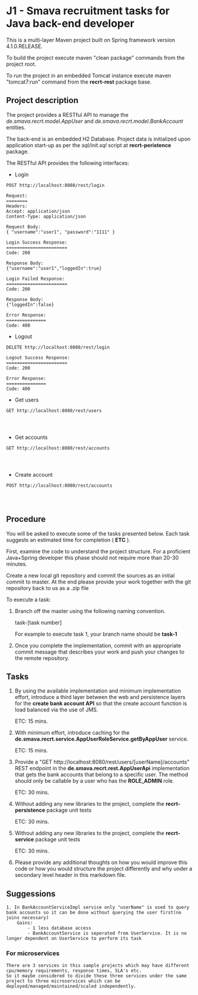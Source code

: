 # J1 - Smava recruitment tasks for Java back-end developer

This is a multi-layer Maven project built on Spring framework version 4.1.0.RELEASE.

To build the project execute maven "clean package" commands from the project root.

To run the project in an embedded Tomcat instance execute maven "tomcat7:run" command from the **recrt-rest** package 
base.

## Project description

The project provides a RESTful API to manage the *de.smava.recrt.model.AppUser* and *de.smava.recrt.model.BankAccount* 
entities. 

The back-end is an embedded H2 Database. Project data is initialized upon application start-up as per the 
*sql/init.sql* script at **recrt-peristence** package.

The RESTful API provides the following interfaces:

* Login

```
POST http://localhost:8080/rest/login

Request:
========
Headers:
Accept: application/json
Content-Type: application/json

Request Body:
{ "username":"user1", "password":"1111" }

Login Success Response:
=======================
Code: 200

Response Body:
{"username":"user1","loggedIn":true}

Login Failed Response:
=======================
Code: 200

Response Body:
{"loggedIn":false}

Error Response:
===============
Code: 400

```

* Logout

```
DELETE http://localhost:8080/rest/login

Logout Success Response:
=======================
Code: 200

Error Response:
===============
Code: 400

```

* Get users

```
GET http://localhost:8080/rest/users




```

* Get accounts

```
GET http://localhost:8080/rest/accounts




```

* Create account

```
POST http://localhost:8080/rest/accounts




```

## Procedure

You will be asked to execute some of the tasks presented below. Each task suggests an estimated time for completion 
( **ETC** ).

First, examine the code to understand the project structure. For a proficient Java+Spring developer this phase
should not require more than 20-30 minutes.

Create a new local git repository and commit the sources as an initial commit to master. At the end please provide your work together with the git 
repository back to us as a .zip file

To execute a task:

1. Branch off the master using the following naming convention.

    task-[task number]

    For example to execute task 1, your branch name should be **task-1**

1. Once you complete the implementation, commit with an appropriate commit message that describes your work
and push your changes to the remote repository.

## Tasks

1. By using the available implementation and minimum implementation effort, introduce a third layer between the
web and persistence layers for the **create bank account API** so that the create account function is load balanced 
via the use of JMS. 

    ETC: 15 mins.

1. With minimum effort, introduce caching for the 
**de.smava.recrt.service.AppUserRoleService.getByAppUser** service.

    ETC: 15 mins.

1. Provide a "GET http://localhost:8080/rest/users/[userName]/accounts" REST endpoint in the 
**de.smava.recrt.rest.AppUserApi** implementation that gets the bank accounts that belong to a specific user. 
The method should only be callable by a user who has the **ROLE_ADMIN** role.

    ETC: 30 mins.

1. Without adding any new libraries to the project, complete the **recrt-persistence** package unit tests

    ETC: 30 mins.
    
1. Without adding any new libraries to the project, complete the **recrt-service** package unit tests

    ETC: 30 mins.

1. Please provide any additional thoughts on how you would improve this code or how you would structure the 
project differently and why under a secondary level header in this markdown file.

## Suggessions 

	1. In BankAccountServiceImpl service only "userName" is used to query bank accounts so it can be done without querying the user first(no joins necessary)
		Gains:
			- 1 less database access
			- BankAccountService is seperated from UserService. It is no longer dependent on UserService to perform its task


### For microservices

	There are 3 services in this sample projects which may have different cpu/memory requirements, response times, SLA's etc. 
	So it maybe considered to divide these three services under the same project to three microservices which can be deployed/managed/maintained/scaled independently.

 